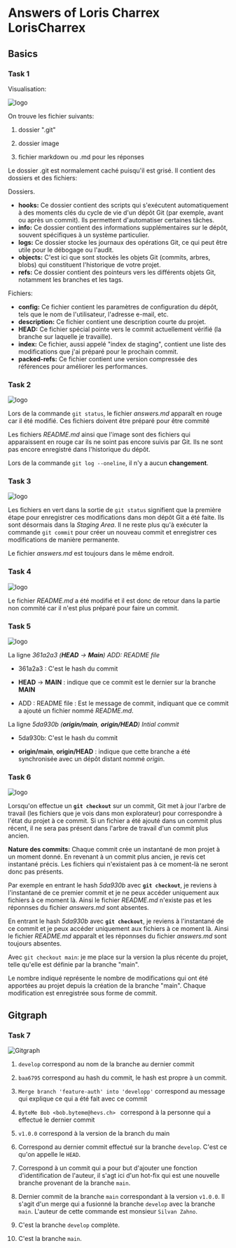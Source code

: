# Answers of Loris Charrex LorisCharrex

## Basics

### Task 1

Visualisation:

<img title="" src="file:///C:/Users/loris/Desktop/Semestre 3/S3fa SystemDesign/Github/2024-syd-git-public-LorisCharrex/img/Task1IMG.png" alt="logo" data-align="center">

On trouve les fichier suivants:

1. dossier ".git"

2. dossier image

3. fichier markdown ou .md pour les réponses

Le dossier .git est normalement caché puisqu'il est grisé. Il contient des dossiers et des fichiers:

Dossiers.

- **hooks:** Ce dossier contient des scripts qui s'exécutent automatiquement à des moments clés du cycle de vie d'un dépôt Git (par exemple, avant ou après un commit). Ils permettent d'automatiser certaines tâches.
- **info:** Ce dossier contient des informations supplémentaires sur le dépôt, souvent spécifiques à un système particulier.
- **logs:** Ce dossier stocke les journaux des opérations Git, ce qui peut être utile pour le débogage ou l'audit.
- **objects:** C'est ici que sont stockés les objets Git (commits, arbres, blobs) qui constituent l'historique de votre projet.
- **refs:** Ce dossier contient des pointeurs vers les différents objets Git, notamment les branches et les tags.

Fichiers:

- **config:** Ce fichier contient les paramètres de configuration du dépôt, tels que le nom de l'utilisateur, l'adresse e-mail, etc.
- **description:** Ce fichier contient une description courte du projet.
- **HEAD:** Ce fichier spécial pointe vers le commit actuellement vérifié (la branche sur laquelle je travaille).
- **index:** Ce fichier, aussi appelé "index de staging", contient une liste des modifications que j'ai préparé pour le prochain commit.
- **packed-refs:** Ce fichier contient une version compressée des références pour améliorer les performances.

### Task 2

<img title="" src="file:///C:/Users/loris/Desktop/Semestre 3/S3fa SystemDesign/Github/2024-syd-git-public-LorisCharrex/img/Task2IMG.png" alt="logo" data-align="center">

Lors de la commande `git status`, le fichier *answers.md* apparaît en rouge car il été modifié. Ces fichiers doivent être préparé pour être commité

Les fichiers *README.md* ainsi que l'image sont des fichiers qui apparaissent en rouge car ils ne soint pas encore suivis par Git. Ils ne sont pas encore enregistré dans l'historique du dépôt.

Lors de la commande  `git log --oneline`, il n'y a aucun **changement**.

### Task 3

<img src="file:///C:/Users/loris/Desktop/Semestre%203/S3fa%20SystemDesign/Github/2024-syd-git-public-LorisCharrex/img/Task3IMG.png" title="" alt="logo" data-align="center">

Les fichiers en vert dans la sortie de `git status`  signifient que la première étape pour enregistrer ces modifications dans mon dépôt Git a été faite. Ils sont désormais dans la _Staging Area_. Il ne reste plus qu'à exécuter la commande `git commit` pour créer un nouveau commit et enregistrer ces modifications de manière permanente.

Le fichier _answers.md_ est toujours dans le même endroit.

### Task 4

<img src="file:///C:/Users/loris/Desktop/Semestre%203/S3fa%20SystemDesign/Github/2024-syd-git-public-LorisCharrex/img/Task4IMG.png" title="" alt="logo" data-align="center">

Le fichier _README.md_ a été modifié et il est donc de retour dans la partie non commité car il n'est plus préparé pour faire un commit.

### Task 5

![logo](C:\Users\loris\Desktop\Semestre%203\S3fa%20SystemDesign\Github\2024-syd-git-public-LorisCharrex\img\Task5IMG.png)

La ligne _361a2a3 (**HEAD** -> **Main**) ADD: README file_ 

- 361a2a3 : C'est le hash du commit

- **HEAD** -> **MAIN** : indique que ce commit est le dernier sur la branche **MAIN**

- ADD : README file : Est le message de commit, indiquant que ce commit a ajouté un fichier nommé _README.md_.

La ligne *5da930b (**origin/main**, **origin/HEAD**) Intial commit*

- 5da930b: C'est le hash du commit

- **origin/main**, **origin/HEAD** : indique que cette branche a été synchronisée avec un dépôt distant nommé _origin_.

### Task 6

![logo](C:\Users\loris\Desktop\Semestre%203\S3fa%20SystemDesign\Github\2024-syd-git-public-LorisCharrex\img\Task6IMG.png)



 Lorsqu'on effectue un **`git checkout`** sur un commit, Git met à jour l'arbre de travail (les fichiers que je vois dans mon explorateur) pour correspondre à l'état du projet à ce commit. Si un fichier a été ajouté dans un commit plus récent, il ne sera pas présent dans l'arbre de travail d'un commit plus ancien.
 
 **Nature des commits:** Chaque commit crée un instantané de mon projet à un moment donné. En revenant à un commit plus ancien, je revis cet instantané précis. Les fichiers qui n'existaient pas à ce moment-là ne seront donc pas présents.


Par exemple en entrant le hash _5da930b_ avec **`git checkout`**, je reviens à l'instantané de ce premier commit et je ne peux accéder uniquement aux fichiers à ce moment là. Ainsi le fichier _README.md_ n'existe pas et les réponnses du fichier *answers.md* sont absentes.

En entrant le hash *5da930b* avec **`git checkout`**, je reviens à l'instantané de ce commit et je peux accéder uniquement aux fichiers à ce moment là. Ainsi le fichier *README.md* apparaît et les réponnses du fichier *answers.md* sont  toujours absentes.



Avec `git checkout main`: je me place sur la version la plus récente du projet, telle qu'elle est définie par la branche "main".

Le nombre indiqué représente le nombre de modifications qui ont été apportées au projet depuis la création de la branche "main". Chaque modification est enregistrée sous forme de commit.

## Gitgraph

### Task 7

![Gitgraph](img/gitgraph.svg)

1. `develop` correspond au nom de la branche au dernier commit

2. `baa6795` correspond au hash du commit, le hash est propre à un commit.

3. `Merge branch 'feature-auth' into 'developp'` correspond au message qui  explique ce qui a été fait avec ce commit

4. `ByteMe Bob <bob.byteme@hevs.ch> ` correspond à la personne qui a effectué le dernier commit

5. `v1.0.0` correspond à la version de la branch du main

6. Correspond au dernier commit effectué sur la branche `develop`. C'est ce qu'on appelle le `HEAD`.

7. Correspond à un commit qui a pour but d'ajouter une fonction d'identification de l'auteur, il s'agt ici d'un hot-fix qui est une nouvelle branche provenant de la branche `main`.

8. Dernier commit de la branche `main` correspondant à la version `v1.0.0`. Il s'agit d'un merge  qui a fusionné la branche `develop` avec la branche `main`. L'auteur de cette commande est monsieur `Silvan Zahno`.

9.  C'est la branche `develop` complète.

10. C'est la branche `main`.